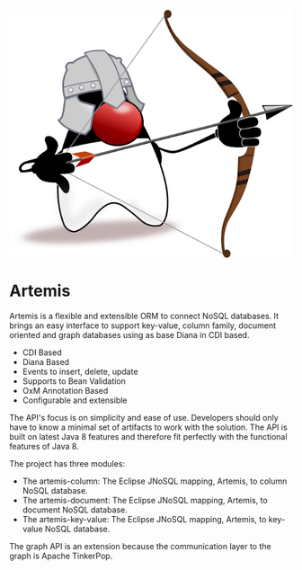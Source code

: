 ![Artemis Project](https://github.com/JNOSQL/diana-site/blob/master/images/duke-artemis.png)
# Artemis
 Artemis is a flexible and extensible ORM to connect NoSQL databases. It brings an easy interface to support key-value, column family, document oriented and graph databases using as base Diana in CDI based.

* CDI Based
* Diana Based
* Events to insert, delete, update
* Supports to Bean Validation
* OxM Annotation Based
* Configurable and extensible

The API's focus is on simplicity and ease of use. Developers should only have to know a minimal set of artifacts to work with the solution. The API is built on latest Java 8 features and therefore fit perfectly with the functional features of Java 8. 

The project has three modules:

* The artemis-column: The Eclipse JNoSQL mapping, Artemis, to column NoSQL database.
* The artemis-document: The Eclipse JNoSQL mapping, Artemis, to document NoSQL database.
* The artemis-key-value: The Eclipse JNoSQL mapping, Artemis, to key-value NoSQL database.

The graph API is an extension because the communication layer to the graph is Apache TinkerPop.

